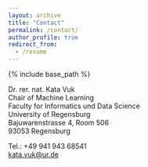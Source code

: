 ```yaml
---
layout: archive
title: "Contact"
permalink: /contact/
author_profile: true
redirect_from:
  - /resume
---
```


{% include base_path %}

Dr. rer. nat. Kata Vuk\
Chair of Machine Learning\
Faculty for Informatics und Data Science\
University of Regensburg\
Bajuwarenstrasse 4, Room 506\
93053 Regensburg

Tel.: +49 941 943 68541\
<kata.vuk@ur.de>
